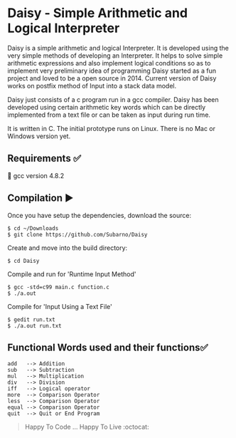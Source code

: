 Daisy - Simple Arithmetic and Logical Interpreter
===============================================

Daisy is a simple arithmetic and logical Interpreter. It is developed using the very simple methods of developing an Interpreter. It helps to solve simple arithmetic expressions and also implement logical conditions so as to implement very preliminary idea of programming 
Daisy started as a fun project and loved to be a open source in 2014.
Current version of Daisy works on postfix method of Input into a stack data model.

Daisy just consists of a c program run in a gcc compiler.
Daisy has been developed using certain arithmetic key words which can be directly implemented from a text file or can be taken as input during run time.

It is written in C.
The initial prototype runs on Linux. There is no Mac or Windows version yet.

Requirements :white_check_mark:
-------------------------------
:pushpin: gcc version 4.8.2 

Compilation :arrow_forward:
---------------------------
Once you have setup the dependencies, download the source:
```
$ cd ~/Downloads
$ git clone https://github.com/Subarno/Daisy
```

Create and move into the build directory:
```
$ cd Daisy
```

Compile and run for 'Runtime Input Method' 
```
$ gcc -std=c99 main.c function.c
$ ./a.out

```

Compile for 'Input Using a Text File'
```
$ gedit run.txt
$ ./a.out run.txt
```

Functional Words used and their functions:white_check_mark:
------------
```
add   --> Addition
sub   --> Subtraction 
mul   --> Multiplication
div   --> Division
iff   --> Logical operator
more  --> Comparison Operator
less  --> Comparison Operator
equal --> Comparison Operator
quit  --> Quit or End Program
```
> Happy To Code ... Happy To Live :octocat:
